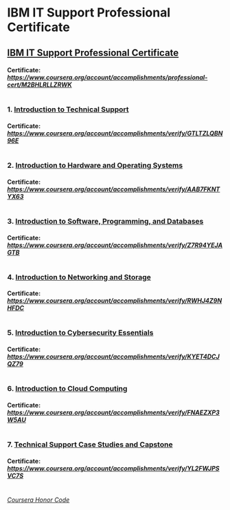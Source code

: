 # IBM IT Support Professional Certificate

## [IBM IT Support Professional Certificate](https://www.coursera.org/professional-certificates/ibm-technical-support)
####    **Certificate:** _https://www.coursera.org/account/accomplishments/professional-cert/M2BHLRLLZRWK_
#

### 1. [Introduction to Technical Support](https://www.coursera.org/learn/introduction-to-technical-support?specialization=ibm-technical-support)

####    **Certificate:** _https://www.coursera.org/account/accomplishments/verify/GTLTZLQBN96E_
#

### 2. [Introduction to Hardware and Operating Systems](https://www.coursera.org/learn/introduction-to-hardware-and-operating-systems?specialization=ibm-technical-support)

####    **Certificate:** _https://www.coursera.org/account/accomplishments/verify/AAB7FKNTYX63_
#

### 3. [Introduction to Software, Programming, and Databases](https://www.coursera.org/learn/introduction-software-programming-and-databases?specialization=ibm-technical-support)

####    **Certificate:** _https://www.coursera.org/account/accomplishments/verify/Z7R94YEJAGTB_
#

### 4. [Introduction to Networking and Storage](https://www.coursera.org/learn/introduction-to-networking-and-storage?specialization=ibm-technical-support)

####    **Certificate:** _https://www.coursera.org/account/accomplishments/verify/RWHJ4Z9NHFDC_
#

### 5. [Introduction to Cybersecurity Essentials](https://www.coursera.org/learn/introduction-to-cybersecurity-essentials?specialization=ibm-technical-support)

####    **Certificate:** _https://www.coursera.org/account/accomplishments/verify/KYET4DCJQZ79_
#

### 6. [Introduction to Cloud Computing](https://www.coursera.org/learn/introduction-to-cloud?specialization=ibm-technical-support)

####    **Certificate:** _https://www.coursera.org/account/accomplishments/verify/FNAEZXP3W5AU_
#

### 7. [Technical Support Case Studies and Capstone](https://www.coursera.org/learn/technical-support-case-studies?specialization=ibm-technical-support)

####    **Certificate:** _https://www.coursera.org/account/accomplishments/verify/YL2FWJPSVC7S_
#

[*Coursera Honor Code*](https://www.coursera.support/s/article/209818863-Coursera-Honor-Code?language=en_US)
